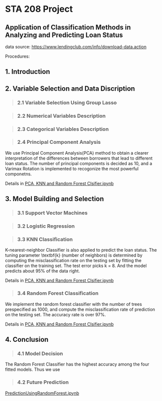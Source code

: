 # STA 208 Project

## Application of Classification Methods in Analyzing and Predicting Loan Status

data source: https://www.lendingclub.com/info/download-data.action

Procedures:

## 1. Introduction

## 2. Variable Selection and Data Discription

> ### 2.1 Variable Selection Using Group Lasso

> ### 2.2 Numerical Variables Description

> ### 2.3 Categorical Variables Description

> ### 2.4 Principal Component Analysis
We use Principal Component Analysis(PCA) method to obtain a clearer interpretation of the differences between borrowers that lead to different loan status. The number of principal components is decided as 10, and a Varimax Rotation is implemented to recogonize the most powerful componetns.

Details in [PCA, KNN and Random Forest Clsifier.ipynb](https://github.com/yuydu/STA-208-project/blob/master/PCA%2C%20KNN%20and%20Random%20Forest%20Clsifier.ipynb)

## 3. Model Building and Selection

> ### 3.1 Support Vector Machines

> ### 3.2 Logistic Regression

> ### 3.3 KNN Classification
K-nearest-neighbor Classifier is also applied to predict the loan status. The tuning parameter \textbf{k} (number of neighbors) is determined by computing the misclassification rate on the testing set by fitting the classifier on the training set. The test error picks k = 8. And the model predicts about 95% of the data right.

Details in [PCA, KNN and Random Forest Clsifier.ipynb](https://github.com/yuydu/STA-208-project/blob/master/PCA%2C%20KNN%20and%20Random%20Forest%20Clsifier.ipynb)

> ### 3.4 Random Forest Classification
We implement the random forest classifier with the number of trees prespecified as 1000, and compute the misclassification rate of prediction on the testing set. The accuracy rate is over 97%.

Details in [PCA, KNN and Random Forest Clsifier.ipynb](https://github.com/yuydu/STA-208-project/blob/master/PCA%2C%20KNN%20and%20Random%20Forest%20Clsifier.ipynb)

## 4. Conclusion
> ### 4.1 Model Decision
The Random Forest Classifier has the highest accuracy among the four fitted models. Thus we use 

> ### 4.2 Future Prediction

[PredictionUsingRandomForest.ipynb](https://github.com/yuydu/STA-208-project/blob/master/PredictionUsingRandomForest.ipynb)
